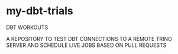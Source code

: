 # my-dbt-trials
DBT WORKOUTS

A REPOSITORY TO TEST DBT CONNECTIONS TO A REMOTE TRINO SERVER
AND SCHEDULE LIVE JOBS BASED ON PULL REQUESTS
